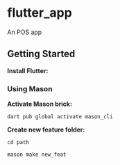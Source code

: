 # flutter_app

An POS app

## Getting Started

**Install Flutter:**



### Using Mason

**Activate Mason brick:**
```shell
dart pub global activate mason_cli
```

**Create new feature folder:**

```shell
cd path
```

```shell
mason make new_feat
```





